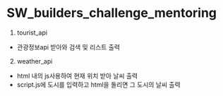 # SW_builders_challenge_mentoring

1. tourist_api 
- 관광정보api 받아와 검색 및 리스트 출력
2. weather_api 
- html 내의 js사용하여 현재 위치 받아 날씨 출력
- script.js에 도시를 입력하고 html을 돌리면 그 도시의 날씨 출력
